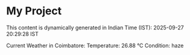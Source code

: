 # My Project

This content is dynamically generated in Indian Time (IST): 2025-09-27 20:29:28 IST


Current Weather in Coimbatore:
Temperature: 26.88 °C
Condition: haze
